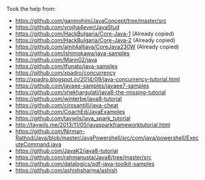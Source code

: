 Took the help from:
- https://github.com/ganmohim/JavaConcept/tree/master/src
- https://github.com/yrojha4ever/JavaStud
- https://github.com/HackBulgaria/Core-Java-1 (Already copied)
- https://github.com/HackBulgaria/Core-Java-2 (Already copied)
- https://github.com/amit4alljava/CoreJava230W (Already copied)
- https://github.com/lshimokawa/java-samples
- https://github.com/Mann02/java
- https://github.com/tfunato/java-samples
- https://github.com/xpadro/concurrency
- http://xpadro.blogspot.in/2014/09/java-concurrency-tutorial.html
- https://github.com/javaee-samples/javaee7-samples
- https://github.com/shekhargulati/java8-the-missing-tutorial
- https://github.com/winterbe/java8-tutorial
- https://github.com/cirosantilli/java-cheat
- https://github.com/CoachEd/JavaExamples
- https://github.com/taywils/java_spark_tutorial
- http://taywils.me/2013/11/05/javasparkframeworktutorial.html
- https://github.com/Nirman-Rathod/Java/blob/master/JavaPowershell/src/com/java/powershell/ExecuteCommand.java
- https://github.com/JavaK2/java8-tutorial
- https://github.com/rahmanusta/Java8/tree/master/src
- https://github.com/datalogics/pdf-java-toolkit-samples
- https://github.com/ashishsharma/ashish
